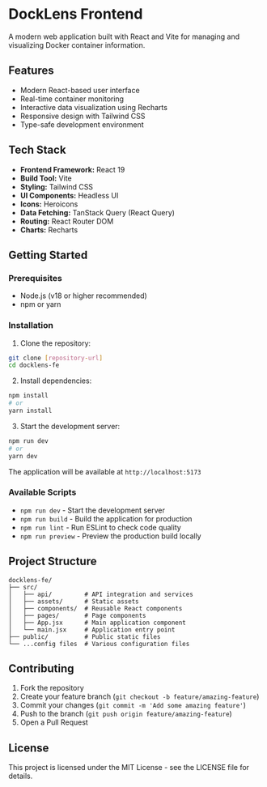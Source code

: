 # DockLens Frontend

A modern web application built with React and Vite for managing and visualizing Docker container information.

## Features

- Modern React-based user interface
- Real-time container monitoring
- Interactive data visualization using Recharts
- Responsive design with Tailwind CSS
- Type-safe development environment

## Tech Stack

- **Frontend Framework:** React 19
- **Build Tool:** Vite
- **Styling:** Tailwind CSS
- **UI Components:** Headless UI
- **Icons:** Heroicons
- **Data Fetching:** TanStack Query (React Query)
- **Routing:** React Router DOM
- **Charts:** Recharts

## Getting Started

### Prerequisites

- Node.js (v18 or higher recommended)
- npm or yarn

### Installation

1. Clone the repository:
```bash
git clone [repository-url]
cd docklens-fe
```

2. Install dependencies:
```bash
npm install
# or
yarn install
```

3. Start the development server:
```bash
npm run dev
# or
yarn dev
```

The application will be available at `http://localhost:5173`

### Available Scripts

- `npm run dev` - Start the development server
- `npm run build` - Build the application for production
- `npm run lint` - Run ESLint to check code quality
- `npm run preview` - Preview the production build locally

## Project Structure

```
docklens-fe/
├── src/
│   ├── api/         # API integration and services
│   ├── assets/      # Static assets
│   ├── components/  # Reusable React components
│   ├── pages/       # Page components
│   ├── App.jsx      # Main application component
│   └── main.jsx     # Application entry point
├── public/          # Public static files
└── ...config files  # Various configuration files
```

## Contributing

1. Fork the repository
2. Create your feature branch (`git checkout -b feature/amazing-feature`)
3. Commit your changes (`git commit -m 'Add some amazing feature'`)
4. Push to the branch (`git push origin feature/amazing-feature`)
5. Open a Pull Request

## License

This project is licensed under the MIT License - see the LICENSE file for details.
